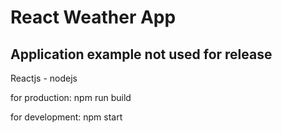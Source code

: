 # React Weather App
<h2>Application example not used for release</h2>
<p>Reactjs - nodejs</p>
<p>for production: npm run build</p>
<p>for development: npm start</p>

